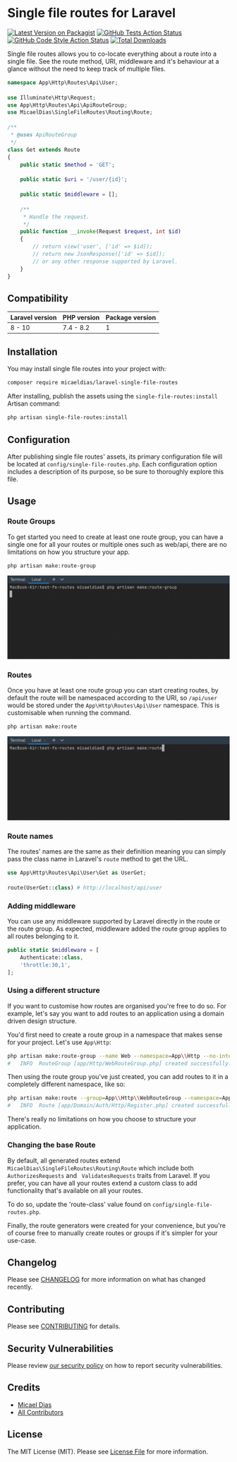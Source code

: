 # Single file routes for Laravel

[![Latest Version on Packagist](https://img.shields.io/packagist/v/micaeldias/laravel-single-file-routes.svg?style=flat-square)](https://packagist.org/packages/micaeldias/laravel-single-file-routes)
[![GitHub Tests Action Status](https://img.shields.io/github/actions/workflow/status/micaeldias/laravel-single-file-routes/run-tests.yml?branch=main&label=tests&style=flat-square)](https://github.com/micaeldias/laravel-single-file-routes/actions?query=workflow%3Arun-tests+branch%3Amain)
[![GitHub Code Style Action Status](https://img.shields.io/github/actions/workflow/status/micaeldias/laravel-single-file-routes/fix-php-code-style-issues.yml?branch=main&label=code%20style&style=flat-square)](https://github.com/micaeldias/laravel-single-file-routes/actions?query=workflow%3A"Fix+PHP+code+style+issues"+branch%3Amain)
[![Total Downloads](https://img.shields.io/packagist/dt/micaeldias/laravel-single-file-routes.svg?style=flat-square)](https://packagist.org/packages/micaeldias/laravel-single-file-routes)

Single file routes allows you to co-locate everything about a route into a single file. See the route method, URI, middleware and it's behaviour at a glance without the need to keep track of multiple files. 

```php
namespace App\Http\Routes\Api\User;

use Illuminate\Http\Request;
use App\Http\Routes\Api\ApiRouteGroup;
use MicaelDias\SingleFileRoutes\Routing\Route;

/**
 * @uses ApiRouteGroup
 */
class Get extends Route
{
    public static $method = 'GET';

    public static $uri = '/user/{id}';

    public static $middleware = [];

    /**
     * Handle the request.
     */
    public function __invoke(Request $request, int $id)
    {
        // return view('user', ['id' => $id]);
        // return new JsonResponse(['id' => $id]);
        // or any other response supported by Laravel.
    }
}
```

## Compatibility

| Laravel version | PHP version | Package version |
| ----- | ----- | ----- |
| 8 - 10 | 7.4 - 8.2 | 1 |

## Installation

You may install single file routes into your project with:
```bash
composer require micaeldias/laravel-single-file-routes
```

After installing, publish the assets using the `single-file-routes:install` Artisan command:

```bash
php artisan single-file-routes:install
```

## Configuration

After publishing single file routes' assets, its primary configuration file will be located at `config/single-file-routes.php`. Each configuration option includes a description of its purpose, so be sure to thoroughly explore this file.

## Usage

### Route Groups
To get started you need to create at least one route group, you can have a single one for all your routes or multiple ones such as web/api, there are no limitations on how you structure your app.

```bash
php artisan make:route-group
```

![](assets/make-route-group.gif)

### Routes

Once you have at least one route group you can start creating routes, by default the route will be namespaced according to the URI, so `/api/user` would be stored under the `App\Http\Routes\Api\User` namespace. This is customisable when running the command.

```bash
php artisan make:route
```

![](assets/make-route.gif)

### Route names

The routes' names are the same as their definition meaning you can simply pass the class name in Laravel's `route` method to get the URL.

```php
use App\Http\Routes\Api\User\Get as UserGet;

route(UserGet::class) # http://localhost/api/user
```

### Adding middleware

You can use any middleware supported by Laravel directly in the route or the route group. As expected, middleware added the route group applies to all routes belonging to it.

```php
public static $middleware = [
    Authenticate::class,
    'throttle:30,1',
];
```

### Using a different structure

If you want to customise how routes are organised you're free to do so. For example, let's say you want to add routes to an application using a domain driven design structure.

You'd first need to create a route group in a namespace that makes sense for your project. Let's use `App\Http`:

```bash
php artisan make:route-group --name Web --namespace=App\\Http --no-interaction
#   INFO  RouteGroup [app/Http/WebRouteGroup.php] created successfully.  
```

Then using the route group you've just created, you can add routes to it in a completely different namespace, like so:

```bash
php artisan make:route --group=App\\Http\\WebRouteGroup --namespace=App\\Domain\\Auth\\Http --name=Register --uri=/auth/register --method=POST
#   INFO  Route [app/Domain/Auth/Http/Register.php] created successfully. 
```

There's really no limitations on how you choose to structure your application.

### Changing the base Route

By default, all generated routes extend `MicaelDias\SingleFileRoutes\Routing\Route` which include both `AuthorizesRequests` and ` ValidatesRequests` traits from Laravel. If you prefer, you can have all your routes extend a custom class to add functionality that's available on all your routes. 

To do so, update the 'route-class' value found on `config/single-file-routes.php`. 

Finally, the route generators were created for your convenience, but you're of course free to manually create routes or groups if it's simpler for your use-case.

## Changelog

Please see [CHANGELOG](CHANGELOG.md) for more information on what has changed recently.

## Contributing

Please see [CONTRIBUTING](CONTRIBUTING.md) for details.

## Security Vulnerabilities

Please review [our security policy](../../security/policy) on how to report security vulnerabilities.

## Credits

- [Micael Dias](https://github.com/micaeldias)
- [All Contributors](../../contributors)

## License

The MIT License (MIT). Please see [License File](LICENSE.md) for more information.
